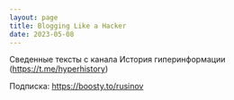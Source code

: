 ```yaml
---
layout: page
title: Blogging Like a Hacker
date: 2023-05-08
---
```


Сведенные тексты с канала История гиперинформации (https://t.me/hyperhistory)

Подписка: https://boosty.to/rusinov
